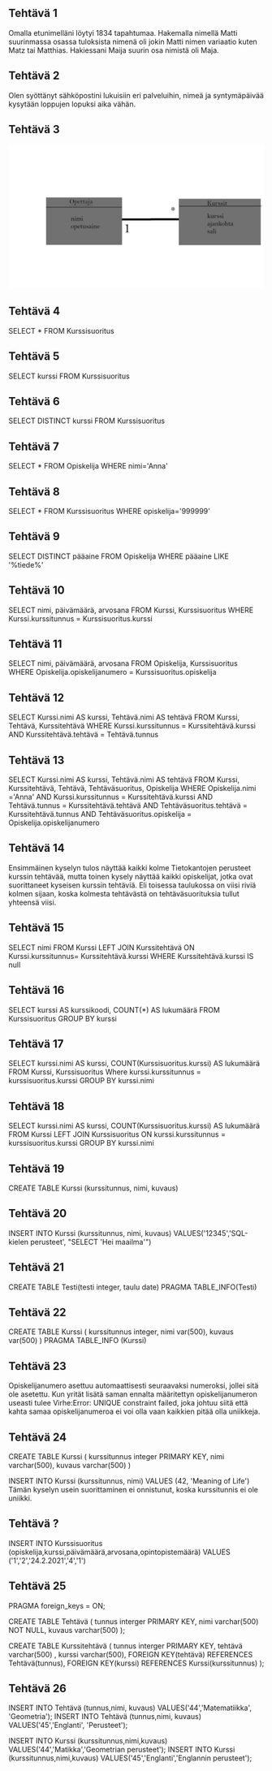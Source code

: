 ## Tehtävä 1

Omalla etunimelläni löytyi 1834 tapahtumaa. Hakemalla nimellä Matti suurinmassa osassa tuloksista nimenä oli jokin Matti nimen variaatio kuten Matz tai Matthias. Hakiessani Maija suurin osa nimistä oli Maja.

## Tehtävä 2

Olen syöttänyt sähköpostini lukuisiin eri palveluihin, nimeä ja syntymäpäivää kysytään loppujen lopuksi aika vähän.

## Tehtävä 3

![Kaavio](/kurssit.png)

## Tehtävä 4
SELECT * FROM Kurssisuoritus
## Tehtävä 5
SELECT kurssi FROM Kurssisuoritus
## Tehtävä 6
SELECT DISTINCT kurssi FROM Kurssisuoritus
## Tehtävä 7
SELECT * FROM Opiskelija WHERE nimi='Anna'
## Tehtävä 8 
SELECT * FROM Kurssisuoritus WHERE opiskelija='999999'
## Tehtävä 9
SELECT DISTINCT  pääaine FROM Opiskelija WHERE pääaine LIKE '%tiede%'
## Tehtävä 10
SELECT nimi, päivämäärä, arvosana FROM Kurssi, Kurssisuoritus WHERE Kurssi.kurssitunnus = Kurssisuoritus.kurssi
## Tehtävä 11
SELECT nimi, päivämäärä, arvosana FROM Opiskelija, Kurssisuoritus WHERE Opiskelija.opiskelijanumero = Kurssisuoritus.opiskelija
## Tehtävä 12
SELECT Kurssi.nimi AS kurssi, Tehtävä.nimi AS tehtävä FROM Kurssi, Tehtävä, Kurssitehtävä WHERE  Kurssi.kurssitunnus = Kurssitehtävä.kurssi AND Kurssitehtävä.tehtävä = Tehtävä.tunnus
## Tehtävä 13
SELECT Kurssi.nimi AS kurssi, Tehtävä.nimi AS tehtävä FROM Kurssi, Kurssitehtävä, Tehtävä, Tehtäväsuoritus, Opiskelija WHERE Opiskelija.nimi ='Anna' AND Kurssi.kurssitunnus = Kurssitehtävä.kurssi AND Tehtävä.tunnus = Kurssitehtävä.tehtävä AND Tehtäväsuoritus.tehtävä = Kurssitehtävä.tunnus  AND Tehtäväsuoritus.opiskelija = Opiskelija.opiskelijanumero
## Tehtävä 14
Ensimmäinen kyselyn tulos näyttää kaikki kolme Tietokantojen perusteet kurssin tehtävää, mutta toinen kysely näyttää kaikki opiskelijat, jotka ovat suorittaneet kyseisen kurssin tehtäviä. Eli toisessa taulukossa on viisi riviä kolmen sijaan, koska kolmesta tehtävästä on tehtäväsuorituksia tullut yhteensä viisi.
## Tehtävä 15
SELECT nimi FROM Kurssi LEFT JOIN Kurssitehtävä ON Kurssi.kurssitunnus= Kurssitehtävä.kurssi WHERE Kurssitehtävä.kurssi IS null
## Tehtävä 16
SELECT kurssi AS kurssikoodi, COUNT(*) AS lukumäärä FROM Kurssisuoritus GROUP BY kurssi
## Tehtävä 17
SELECT kurssi.nimi AS kurssi, COUNT(Kurssisuoritus.kurssi) AS lukumäärä FROM Kurssi, Kurssisuoritus Where kurssi.kurssitunnus = kurssisuoritus.kurssi GROUP BY kurssi.nimi
## Tehtävä 18
SELECT kurssi.nimi AS kurssi, COUNT(Kurssisuoritus.kurssi) AS lukumäärä FROM Kurssi LEFT JOIN Kurssisuoritus ON kurssi.kurssitunnus = kurssisuoritus.kurssi GROUP BY kurssi.nimi
## Tehtävä 19
CREATE TABLE Kurssi (kurssitunnus, nimi, kuvaus)
## Tehtävä 20
INSERT INTO Kurssi (kurssitunnus, nimi, kuvaus) VALUES('12345','SQL-kielen perusteet', "SELECT 'Hei maailma'")
## Tehtävä 21
CREATE TABLE Testi(testi integer, taulu date)
PRAGMA TABLE_INFO(Testi)
## Tehtävä 22
CREATE TABLE Kurssi
(
   kurssitunnus integer, nimi var(500), kuvaus var(500)
)
PRAGMA TABLE_INFO (Kurssi)
## Tehtävä 23
Opiskelijanumero asettuu automaattisesti seuraavaksi numeroksi, jollei sitä ole asetettu.
Kun yrität lisätä saman ennalta määritettyn opiskelijanumeron useasti tulee  Virhe:Error: UNIQUE constraint failed, joka johtuu siitä että kahta samaa opiskelijanumeroa ei voi olla vaan kaikkien pitää olla uniikkeja.
## Tehtävä 24
CREATE TABLE Kurssi
(
 kurssitunnus integer PRIMARY KEY,
 nimi varchar(500),
 kuvaus varchar(500)
)

INSERT INTO Kurssi (kurssitunnus, nimi) VALUES (42, 'Meaning of Life')
Tämän kyselyn usein suorittaminen ei onnistunut, koska kurssitunnis ei ole uniikki.
## Tehtävä ?
INSERT INTO Kurssisuoritus (opiskelija,kurssi,päivämäärä,arvosana,opintopistemäärä) VALUES ('1','2','24.2.2021','4','1')
## Tehtävä 25
PRAGMA foreign_keys = ON;

CREATE TABLE Tehtävä (
   tunnus interger PRIMARY KEY,
   nimi varchar(500) NOT NULL,
   kuvaus varchar(500)
);

CREATE TABLE Kurssitehtävä (
   tunnus interger PRIMARY KEY,
   tehtävä varchar(500) ,
   kurssi varchar(500),
   FOREIGN KEY(tehtävä) REFERENCES Tehtävä(tunnus),
   FOREIGN KEY(kurssi) REFERENCES Kurssi(kurssitunnus)
);
## Tehtävä 26
INSERT INTO Tehtävä (tunnus,nimi, kuvaus) VALUES('44','Matematiikka', 'Geometria');
INSERT INTO Tehtävä (tunnus,nimi, kuvaus) VALUES('45','Englanti', 'Perusteet');

INSERT INTO Kurssi (kurssitunnus,nimi,kuvaus) VALUES('44','Matikka','Geometrian perusteet');
INSERT INTO Kurssi (kurssitunnus,nimi,kuvaus) VALUES('45','Englanti','Englannin perusteet');
